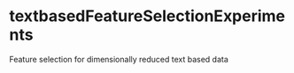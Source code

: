 # textbasedFeatureSelectionExperiments
Feature selection for dimensionally reduced text based data 
